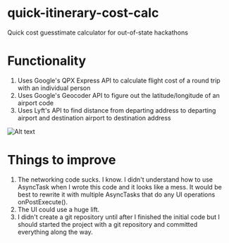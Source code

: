 # quick-itinerary-cost-calc
Quick cost guesstimate calculator for out-of-state hackathons

# Functionality
1. Uses Google's QPX Express API to calculate flight cost of a round trip with an individual person
2. Uses Google's Geocoder API to figure out the latitude/longitude of an airport code
3. Uses Lyft's API to find distance from departing address to departing airport and destination airport to destination address

![Alt text](https://user-images.githubusercontent.com/5902976/32418562-b5a0a20a-c229-11e7-8a4b-c4f83317316b.png "Screenshot of app")

# Things to improve
1. The networking code sucks. I know. I didn't understand how to use AsyncTask when I wrote this code and it looks like a mess. It would be best to rewrite it with multiple AsyncTasks that do any UI operations onPostExecute().
2. The UI could use a huge lift.
3. I didn't create a git repository until after I finished the initial code but I should started the project with a git repository and committed everything along the way.
